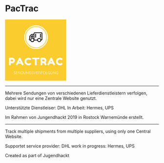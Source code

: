 # PacTrac 

![PacTraclogoklein01.png](./Logos/PacTraclogoklein01.png)


---------------------------------------------------------------------------------------

Mehrere Sendungen von verschiedenen Lieferdienstleistern verfolgen, dabei wird nur eine Zentrale Website genutzt. 

Unterstützte Dienstleiser:
DHL 
In Arbeit: Hermes, UPS

Im Rahmen von Jungendhackt 2019 in Rostock Warnemünde erstellt.

---------------------------------------------------------------------------------------

Track multiple shipments from multiple suppliers, using only one Central Website.

Supportet service provider:
DHL
work in progress: Hermes, UPS

Created as part of Jugendhackt
